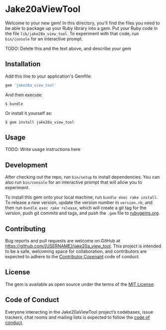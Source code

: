 # Jake20aViewTool

Welcome to your new gem! In this directory, you'll find the files you need to be able to package up your Ruby library into a gem. Put your Ruby code in the file `lib/jake20a_view_tool`. To experiment with that code, run `bin/console` for an interactive prompt.

TODO: Delete this and the text above, and describe your gem

## Installation

Add this line to your application's Gemfile:

```ruby
gem 'jake20a_view_tool'
```

And then execute:

    $ bundle

Or install it yourself as:

    $ gem install jake20a_view_tool

## Usage

TODO: Write usage instructions here

## Development

After checking out the repo, run `bin/setup` to install dependencies. You can also run `bin/console` for an interactive prompt that will allow you to experiment.

To install this gem onto your local machine, run `bundle exec rake install`. To release a new version, update the version number in `version.rb`, and then run `bundle exec rake release`, which will create a git tag for the version, push git commits and tags, and push the `.gem` file to [rubygems.org](https://rubygems.org).

## Contributing

Bug reports and pull requests are welcome on GitHub at https://github.com/[USERNAME]/jake20a_view_tool. This project is intended to be a safe, welcoming space for collaboration, and contributors are expected to adhere to the [Contributor Covenant](http://contributor-covenant.org) code of conduct.

## License

The gem is available as open source under the terms of the [MIT License](https://opensource.org/licenses/MIT).

## Code of Conduct

Everyone interacting in the Jake20aViewTool project’s codebases, issue trackers, chat rooms and mailing lists is expected to follow the [code of conduct](https://github.com/[USERNAME]/jake20a_view_tool/blob/master/CODE_OF_CONDUCT.md).
